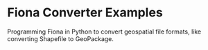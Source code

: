 # Fiona Converter Examples
Programming Fiona in Python to convert geospatial file formats, like converting Shapefile to GeoPackage.
